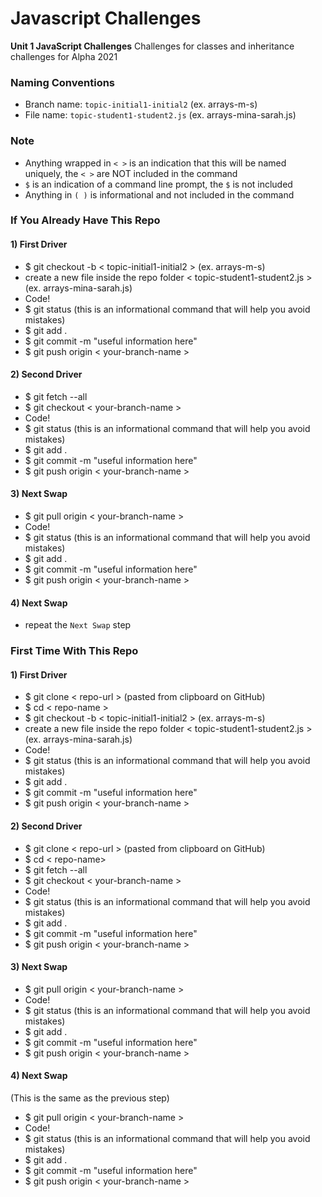 # Javascript Challenges
**Unit 1 JavaScript Challenges**
Challenges for classes and inheritance challenges for Alpha 2021

### Naming Conventions
- Branch name: `topic-initial1-initial2` (ex. arrays-m-s)
- File name: `topic-student1-student2.js` (ex. arrays-mina-sarah.js)

### Note
- Anything wrapped in `< >` is an indication that this will be named uniquely, the `< >` are NOT included in the command
- `$` is an indication of a command line prompt, the `$` is not included
- Anything in `( )` is informational and not included in the command

### If You Already Have This Repo

#### 1) First Driver
- $ git checkout -b < topic-initial1-initial2 > (ex. arrays-m-s)
- create a new file inside the repo folder < topic-student1-student2.js > (ex. arrays-mina-sarah.js)
- Code!
- $ git status (this is an informational command that will help you avoid mistakes)
- $ git add .
- $ git commit -m "useful information here"
- $ git push origin < your-branch-name >


#### 2) Second Driver
- $ git fetch --all
- $ git checkout < your-branch-name >
- Code!
- $ git status (this is an informational command that will help you avoid mistakes)
- $ git add .
- $ git commit -m "useful information here"
- $ git push origin < your-branch-name >
  
  
#### 3) Next Swap
- $ git pull origin < your-branch-name >
- Code!
- $ git status (this is an informational command that will help you avoid mistakes)
- $ git add .
- $ git commit -m "useful information here"
- $ git push origin < your-branch-name >


#### 4) Next Swap
- repeat the `Next Swap` step


### First Time With This Repo

#### 1) First Driver
- $ git clone < repo-url > (pasted from clipboard on GitHub)
- $ cd < repo-name >
- $ git checkout -b < topic-initial1-initial2 > (ex. arrays-m-s)
- create a new file inside the repo folder < topic-student1-student2.js > (ex. arrays-mina-sarah.js)
- Code!
- $ git status (this is an informational command that will help you avoid mistakes)
- $ git add .
- $ git commit -m "useful information here"
- $ git push origin < your-branch-name >


#### 2) Second Driver
- $ git clone < repo-url > (pasted from clipboard on GitHub)
- $ cd < repo-name>
- $ git fetch --all
- $ git checkout < your-branch-name >
- Code!
- $ git status (this is an informational command that will help you avoid mistakes)
- $ git add .
- $ git commit -m "useful information here"
- $ git push origin < your-branch-name >
  
  
#### 3) Next Swap
- $ git pull origin < your-branch-name >
- Code!
- $ git status (this is an informational command that will help you avoid mistakes)
- $ git add .
- $ git commit -m "useful information here"
- $ git push origin < your-branch-name >


#### 4) Next Swap
(This is the same as the previous step)
- $ git pull origin < your-branch-name >
- Code!
- $ git status (this is an informational command that will help you avoid mistakes)
- $ git add .
- $ git commit -m "useful information here"
- $ git push origin < your-branch-name >

